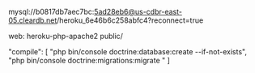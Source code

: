mysql://b0817db7aec7bc:5ad28eb6@us-cdbr-east-05.cleardb.net/heroku_6e46b6c258abfc4?reconnect=true

web: heroku-php-apache2 public/

"compile": [
    "php bin/console doctrine:database:create --if-not-exists",
    "php bin/console doctrine:migrations:migrate "
]